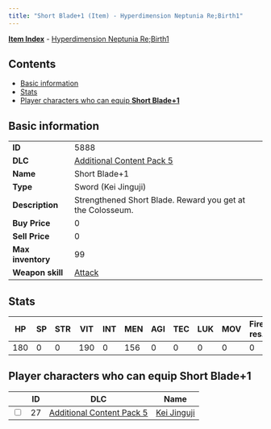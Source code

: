 ```yaml
---
title: "Short Blade+1 (Item) - Hyperdimension Neptunia Re;Birth1"
---
```


[**Item Index**](/neptunia/rb1/item/index.html) - [Hyperdimension Neptunia Re;Birth1](/neptunia/rb1)

## Contents

- [Basic information](#basic-information)
- [Stats](#stats)
- [Player characters who can equip **Short Blade+1**](#player-characters-who-can-equip-short-blade-1)

## Basic information

|   |   |
| -- | -- |
| **ID** | 5888 |
| **DLC** | [Additional Content Pack 5](/neptunia/rb1/dlc/14-pack5.html) |
| **Name** | Short Blade+1 |
| **Type** | Sword (Kei Jinguji) |
| **Description** | Strengthened Short Blade. Reward you get at the Colosseum. |
| **Buy Price** | 0 |
| **Sell Price** | 0 |
| **Max inventory** | 99 |
| **Weapon skill** | [Attack](/neptunia/rb1/skill/14-3401-attack.html) |

## Stats

| HP | SP | STR | VIT | INT | MEN | AGI | TEC | LUK | MOV | Fire res. | Ice res. | Wind res. | Lightning res. |
| -- | -- | --- | --- | --- | --- | --- | --- | --- | --- | --------- | -------- | --------- | -------------- |
| 180 | 0 | 0 | 190 | 0 | 156 | 0 | 0 | 0 | 0 | 0 | 0 | 0 | 0 |

## Player characters who can equip **Short Blade+1**

|    | ID | DLC | Name |
| -- | -- | --- | ---- |
| <input type="checkbox" id="rb1-player-14-27" class="trackbox" /> | 27 | [Additional Content Pack 5](/neptunia/rb1/dlc/14-pack5.html) | [Kei Jinguji](/neptunia/rb1/player/14-27-kei-jinguji.html) |